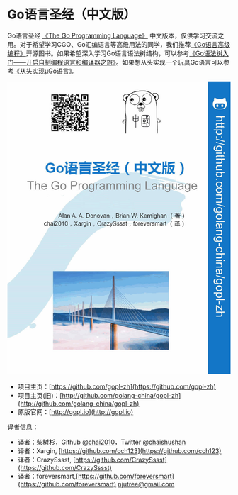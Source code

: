# Go语言圣经（中文版）

Go语言圣经 [《The Go Programming Language》](http://gopl.io) 中文版本，仅供学习交流之用。对于希望学习CGO、Go汇编语言等高级用法的同学，我们推荐[《Go语言高级编程》](https://github.com/chai2010/advanced-go-programming-book)开源图书。如果希望深入学习Go语言语法树结构，可以参考[《Go语法树入门——开启自制编程语言和编译器之旅》](https://github.com/chai2010/go-ast-book)。如果想从头实现一个玩具Go语言可以参考[《从头实现µGo语言》](https://github.com/chai2010/ugo-compiler-book)。


![](cover.jpg)

- 项目主页：[https://github.com/gopl-zh](https://github.com/gopl-zh)
- 项目主页(旧)：[http://github.com/golang-china/gopl-zh](http://github.com/golang-china/gopl-zh)
- 原版官网：[http://gopl.io](http://gopl.io)


译者信息：

- 译者：柴树杉，Github [@chai2010](https://github.com/chai2010)，Twitter [@chaishushan](https://twitter.com/chaishushan)
- 译者：Xargin, [https://github.com/cch123](https://github.com/cch123)
- 译者：CrazySssst, [https://github.com/CrazySssst](https://github.com/CrazySssst)
- 译者：foreversmart,[https://github.com/foreversmart](https://github.com/foreversmart) <njutree@gmail.com>

